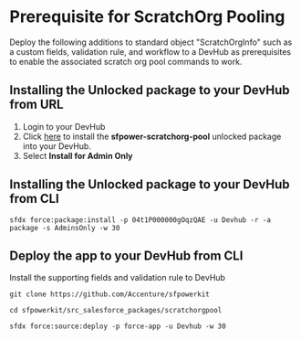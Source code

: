 # Prerequisite for ScratchOrg Pooling

Deploy the following additions to standard object "ScratchOrgInfo" such as a custom fields, validation rule, and workflow to a DevHub as prerequisites to enable the associated scratch org pool commands to work.

## Installing the Unlocked package to your DevHub from URL

1. Login to your DevHub
2. Click [here](https://login.salesforce.com/packaging/installPackage.apexp?p0=04t1P000000gOqzQAE) to install the **sfpower-scratchorg-pool** unlocked package into your DevHub.
3. Select **Install for Admin Only**

## Installing the Unlocked package to your DevHub from CLI

```
sfdx force:package:install -p 04t1P000000gOqzQAE -u Devhub -r -a package -s AdminsOnly -w 30
```

## Deploy the app to your DevHub from CLI

Install the supporting fields and validation rule to DevHub

```
git clone https://github.com/Accenture/sfpowerkit

cd sfpowerkit/src_salesforce_packages/scratchorgpool

sfdx force:source:deploy -p force-app -u Devhub -w 30
```
